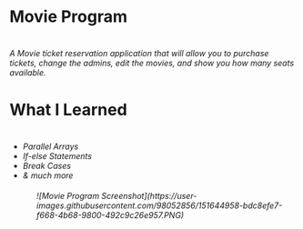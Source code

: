 <h1> Movie Program <h1>
<h6> A Movie ticket reservation application that will allow you to purchase tickets, change the admins, edit the movies, and show you how many seats available. <h6>
<h1> What I Learned <h1>
<h6><ul>
<li>Parallel Arrays </li>
<li>If-else Statements </li>
<li>Break Cases</li>
<li>& much more</li>
   <ul>
      <h6>
![Movie Program Screenshot](https://user-images.githubusercontent.com/98052856/151644958-bdc8efe7-f668-4b68-9800-492c9c26e957.PNG)
